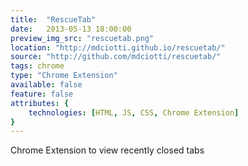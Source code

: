 ```yaml
---
title:  "RescueTab"
date:   2013-05-13 18:00:00
preview_img_src: "rescuetab.png"
location: "http://mdciotti.github.io/rescuetab/"
source: "http://github.com/mdciotti/rescuetab/"
tags: chrome
type: "Chrome Extension"
available: false
feature: false
attributes: {
	technologies: [HTML, JS, CSS, Chrome Extension]
}
---
```


Chrome Extension to view recently closed tabs
